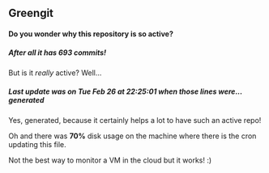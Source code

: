 ## Greengit

#### Do you wonder why this repository is so active?

##### After all it has 693 commits!

But is it *really* active? Well...

##### Last update was on Tue Feb 26 at 22:25:01 when those lines were... generated

Yes, generated, because it certainly helps a lot to have such an active repo!

Oh and there was **70%** disk usage on the machine
where there is the cron updating this file.

Not the best way to monitor a VM in the cloud but it works! :)
